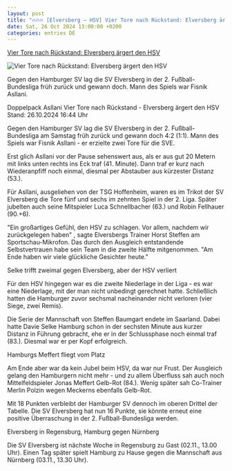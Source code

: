 ```yaml
---
layout: post
title: "🔥🔥🔥 [Elversberg – HSV] Vier Tore nach Rückstand: Elversberg ärgert den HSV"
date: Sat, 26 Oct 2024 13:00:00 +0200
categories: entries DE
---
```

[Vier Tore nach Rückstand: Elversberg ärgert den HSV](https://www.sportschau.de/fussball/bundesliga2/vier-tore-nach-rueckstand-elversberg-aergert-hsv,zweite-bundesliga-sve-hsv-100.html)

![Vier Tore nach Rückstand: Elversberg ärgert den HSV](https://images.sportschau.de/image/8275015b-31bb-4e13-a4c4-724ac3450197/AAABksjBiO8/AAABkZLhkrw/16x9-1280/hsv-elversberg-100.jpg)

Gegen den Hamburger SV lag die SV Elversberg in der 2. Fußball-Bundesliga früh zurück und gewann doch. Mann des Spiels war Fisnik Asllani.

Doppelpack Asllani Vier Tore nach Rückstand - Elversberg ärgert den HSV Stand: 26.10.2024 16:44 Uhr

Gegen den Hamburger SV lag die SV Elversberg in der 2. Fußball-Bundesliga am Samstag früh zurück und gewann doch 4:2 (1:1). Mann des Spiels war Fisnik Asllani - er erzielte zwei Tore für die SVE.

Erst glich Asllani vor der Pause sehenswert aus, als er aus gut 20 Metern mit links unten rechts ins Eck traf (41. Minute). Dann traf er kurz nach Wiederanpfiff noch einmal, diesmal per Abstauber aus kürzester Distanz (53.).

Für Asllani, ausgeliehen von der TSG Hoffenheim, waren es im Trikot der SV Elversberg die Tore fünf und sechs im zehnten Spiel in der 2. Liga. Später jubelten auch seine Mitspieler Luca Schnellbacher (63.) und Robin Fellhauer (90.+6).

"Ein großartiges Gefühl, den HSV zu schlagen. Vor allem, nachdem wir zurückgelegen haben" , sagte Elversbergs Trainer Horst Steffen am Sportschau-Mikrofon. Das durch den Ausgleich entstandende Selbstvertrauen habe sein Team in die zweite Hälfte mitgenommen. "Am Ende haben wir viele glückliche Gesichter heute."

Selke trifft zweimal gegen Elversberg, aber der HSV verliert

Für den HSV hingegen war es die zweite Niederlage in der Liga - es war eine Niederlage, mit der man nicht unbedingt gerechnet hatte. Schließlich hatten die Hamburger zuvor sechsmal nacheinander nicht verloren (vier Siege, zwei Remis).

Die Serie der Mannschaft von Steffen Baumgart endete im Saarland. Dabei hatte Davie Selke Hamburg schon in der sechsten Minute aus kurzer Distanz in Führung gebracht, ehe er in der Schlussphase noch einmal traf (83.). Diesmal war er per Kopf erfolgreich.

Hamburgs Meffert fliegt vom Platz

Am Ende aber war da kein Jubel beim HSV, da war nur Frust. Der Ausgleich gelang den Hamburgern nicht mehr - und zu allem Überfluss sah auch noch Mittelfeldspieler Jonas Meffert Gelb-Rot (84.). Wenig später sah Co-Trainer Merlin Polzin wegen Meckerns ebenfalls Gelb-Rot.

Mit 18 Punkten verbleibt der Hamburger SV dennoch im oberen Drittel der Tabelle. Die SV Elversberg hat nun 16 Punkte, sie könnte erneut eine positive Überraschung in der 2. Fußball-Bundesliga werden.

Elversberg in Regensburg, Hamburg gegen Nürnberg

Die SV Elversberg ist nächste Woche in Regensburg zu Gast (02.11., 13.00 Uhr). Einen Tag später spielt Hamburg zu Hause gegen die Mannschaft aus Nürnberg (03.11., 13.30 Uhr).


